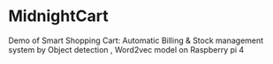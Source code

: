 # MidnightCart
Demo of Smart Shopping Cart: Automatic Billing &amp; Stock management system by Object detection , Word2vec model on Raspberry pi 4
